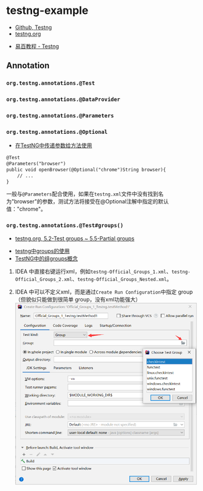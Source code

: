# testng-example

+ [Github, Testng](https://github.com/cbeust/testng)
+ [testng.org](https://testng.org/doc/)

- [易百教程 - Testng](https://www.yiibai.com/testng/)



## Annotation

### `org.testng.annotations.@Test`

### `org.testng.annotations.@DataProvider`

### `org.testng.annotations.@Parameters`

### `org.testng.annotations.@Optional`

- [在TestNG中传递参数给方法使用](https://blog.csdn.net/libertine1993/article/details/80697470)

```
@Test
@Parameters("browser")
public void openBrowser(@Optional("chrome")String browser){
    // ...
}
```
一般与`@Parameters`配合使用，如果在`testng.xml`文件中没有找到名为"browser"的参数，测试方法将接受在@Optional注解中指定的默认值："chrome"。

### `org.testng.annotations.@Test#groups()`
+ [testng.org, 5.2-Test groups ~ 5.5-Partial groups](https://testng.org/doc/documentation-main.html)

- [testng中groups的使用](https://www.jianshu.com/p/e0da51a868f7)
- [TestNG中的组groups概念](https://blog.csdn.net/taiyangdao/article/details/52141417)

1. IDEA 中直接右键运行xml，例如`testng-Official_Groups_1.xml`、`testng-Official_Groups_2.xml`、`testng-Official_Groups_Nested.xml`。

2. IDEA 中可以不定义xml，而是通过`Create Run Configuration`中指定 group （但貌似只能做到很简单 group，没有xml功能强大）  
![testng-idea-choose-group.png](./docs/images/testng-idea-choose-group.png)
